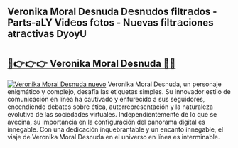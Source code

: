 ## Veronika Moral Desnuda D𝚎sn𝚞dos filtr𝚊dos - Parts-aLY Vid𝚎os f𝚘tos - N𝚞evas filtr𝚊ciones atr𝚊ctivas DyoyU

# <h2><a href="http://mb041m0.tromn.icu/?c=Veronika+Moral+Desnuda">🔗👉👉👉 Veronika Moral Desnuda 🔗🔗</a></h2>

[![Veronika Moral Desnuda nuevo](https://i.imgur.com/pEAQMta.gif)](http://mb041m0.tromn.icu/?c=Veronika+Moral+Desnuda)
Veronika Moral Desnuda, un personaje enigmático y complejo, desafía las etiquetas simples. Su innovador estilo de comunicación en línea ha cautivado y enfurecido a sus seguidores, encendiendo debates sobre ética, autorrepresentación y la naturaleza evolutiva de las sociedades virtuales. Independientemente de lo que se avecina, su importancia en la configuración del panorama digital es innegable. Con una dedicación inquebrantable y un encanto innegable, el viaje de Veronika Moral Desnuda en el universo en línea es interminable.
